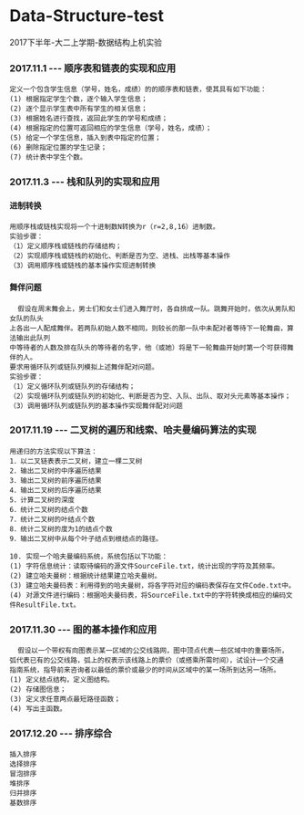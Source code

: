 # Data-Structure-test
2017下半年-大二上学期-数据结构上机实验

### 2017.11.1 --- 顺序表和链表的实现和应用

```
定义一个包含学生信息（学号，姓名，成绩）的的顺序表和链表，使其具有如下功能：   
(1) 根据指定学生个数，逐个输入学生信息；
(2) 逐个显示学生表中所有学生的相关信息；   
(3) 根据姓名进行查找，返回此学生的学号和成绩；   
(4) 根据指定的位置可返回相应的学生信息（学号，姓名，成绩）；   
(5) 给定一个学生信息，插入到表中指定的位置；   
(6) 删除指定位置的学生记录；   
(7) 统计表中学生个数。   
```

### 2017.11.3 --- 栈和队列的实现和应用


#### 进制转换 
```
用顺序栈或链栈实现将一个十进制数N转换为r（r=2,8,16）进制数。
实验步骤：
（1）定义顺序栈或链栈的存储结构；
（2）实现顺序栈或链栈的初始化、判断是否为空、进栈、出栈等基本操作
（3）调用顺序栈或链栈的基本操作实现进制转换
```

#### 舞伴问题

```
  假设在周末舞会上，男士们和女士们进入舞厅时，各自排成一队。跳舞开始时，依次从男队和女队的队头
上各出一人配成舞伴。若两队初始人数不相同，则较长的那一队中未配对者等待下一轮舞曲，算法输出此队列
中等待者的人数及排在队头的等待者的名字，他（或她）将是下一轮舞曲开始时第一个可获得舞伴的人。
要求用循环队列或链队列模拟上述舞伴配对问题。
实验步骤：
（1）定义循环队列或链队列的存储结构；
（2）实现循环队列或链队列的初始化、判断是否为空、入队、出队、取对头元素等基本操作；
（3）调用循环队列或链队列的基本操作实现舞伴配对问题

```

### 2017.11.19 --- 二叉树的遍历和线索、哈夫曼编码算法的实现

```
用递归的方法实现以下算法：
1．以二叉链表表示二叉树，建立一棵二叉树
2．输出二叉树的中序遍历结果
3．输出二叉树的前序遍历结果
4．输出二叉树的后序遍历结果
5．计算二叉树的深度
6．统计二叉树的结点个数 
7．统计二叉树的叶结点个数
8．统计二叉树的度为1的结点个数
9．输出二叉树中从每个叶子结点到根结点的路径。

10. 实现一个哈夫曼编码系统，系统包括以下功能：
(1) 字符信息统计：读取待编码的源文件SourceFile.txt，统计出现的字符及其频率。
(2) 建立哈夫曼树：根据统计结果建立哈夫曼树。
(3) 建立哈夫曼码表：利用得到的哈夫曼树，将各字符对应的编码表保存在文件Code.txt中。
(4) 对源文件进行编码：根据哈夫曼码表，将SourceFile.txt中的字符转换成相应的编码文件ResultFile.txt。
```

### 2017.11.30 --- 图的基本操作和应用

```
  假设以一个带权有向图表示某一区域的公交线路网，图中顶点代表一些区域中的重要场所，
弧代表已有的公交线路，弧上的权表示该线路上的票价（或搭乘所需时间），试设计一个交通
指南系统，指导前来咨询者以最低的票价或最少的时间从区域中的某一场所到达另一场所。
(1) 定义结点结构，定义图结构。
(2) 存储图信息；
(3) 定义求任意两点最短路径函数；
(4) 写出主函数。
```

### 2017.12.20 --- 排序综合
```
插入排序
选择排序
冒泡排序
堆排序
归并排序
基数排序
```
